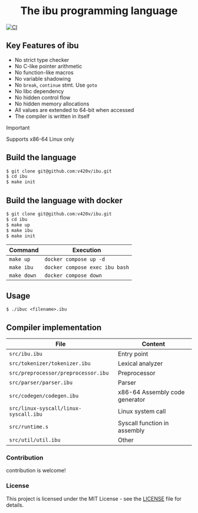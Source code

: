 <div align="center">
    <h1>The ibu programming language</h1>
</div>

[![CI](https://github.com/v420v/ibu/actions/workflows/ci.yml/badge.svg)](https://github.com/v420v/ibu/actions/workflows/ci.yml)

## Key Features of ibu
- No strict type checker
- No C-like pointer arithmetic
- No function-like macros
- No variable shadowing
- No `break`, `continue` stmt. Use `goto`
- No libc dependency
- No hidden control flow
- No hidden memory allocations
- All values are extended to 64-bit when accessed
- The compiler is written in itself

> [!IMPORTANT]
> Supports x86-64 Linux only

## Build the language
```zsh
$ git clone git@github.com:v420v/ibu.git
$ cd ibu
$ make init
```

## Build the language with docker
```zsh
$ git clone git@github.com:v420v/ibu.git
$ cd ibu
$ make up
$ make ibu
$ make init
```

| Command | Execution |
|-----------|------------------------|
| `make up` | `docker compose up -d` |
| `make ibu` | `docker compose exec ibu bash` |
| `make down` | `docker compose down` |

## Usage

```
$ ./ibuc <filename>.ibu
```

## Compiler implementation
| File | Content |
|-----------|------------------------|
| `src/ibu.ibu` | Entry point |
| `src/tokenizer/tokenizer.ibu` | Lexical analyzer |
| `src/preprocessor/preprocessor.ibu` | Preprocessor |
| `src/parser/parser.ibu` | Parser |
| `src/codegen/codegen.ibu` | x86-64 Assembly code generator |
| `src/linux-syscall/linux-syscall.ibu` | Linux system call |
| `src/runtime.s` | Syscall function in assembly |
| `src/util/util.ibu` | Other |

### Contribution
contribution is welcome!

### License
This project is licensed under the MIT License - see the [LICENSE](LICENSE) file for details.
